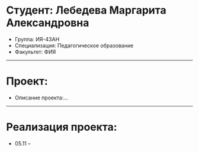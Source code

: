 # Студент: Лебедева Маргарита Александровна
- Группа: ИЯ-43АН
- Специализация: Педагогическое образование
- Факультет: ФИЯ
---
# Проект: 
- Описание проекта:...
---
# Реализация проекта:
- 05.11 – 
